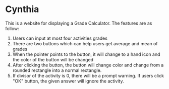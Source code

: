# Cynthia
This is a website for displaying a Grade Calculator. The features are as follow:
  1. Users can input at most four activities grades
  2. There are two buttons which can help users get average and mean of grades
  3. When the pointer points to the button, it will change to a hand icon and the color of the button will be changed
  4. After clicking the button, the button will change color and change from a rounded rectangle into a normal rectangle.
  5. If divisor of the activity is 0, there will be a prompt warning. If users click "OK" button, the given answer will ignore the activity.
  
